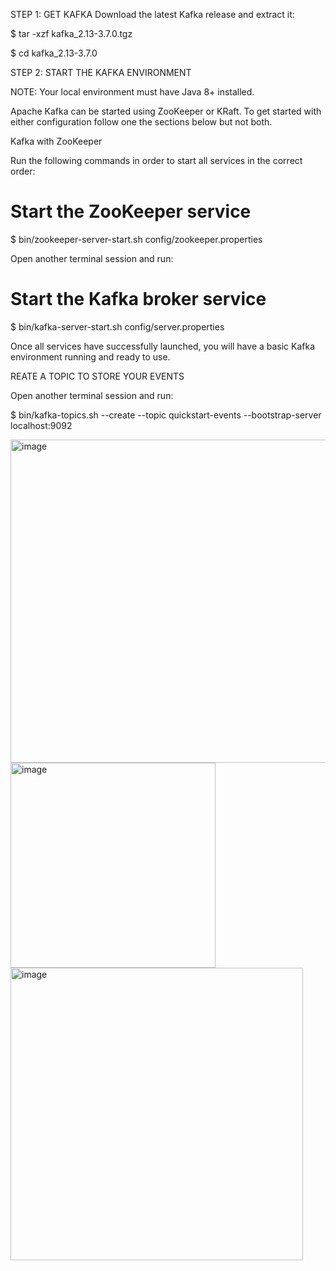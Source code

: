 STEP 1: GET KAFKA
Download the latest Kafka release and extract it:

$ tar -xzf kafka_2.13-3.7.0.tgz

$ cd kafka_2.13-3.7.0

STEP 2: START THE KAFKA ENVIRONMENT

NOTE: Your local environment must have Java 8+ installed.

Apache Kafka can be started using ZooKeeper or KRaft. To get started with either configuration follow one the sections below but not both.

Kafka with ZooKeeper

Run the following commands in order to start all services in the correct order:

# Start the ZooKeeper service

$ bin/zookeeper-server-start.sh config/zookeeper.properties

Open another terminal session and run:

# Start the Kafka broker service

$ bin/kafka-server-start.sh config/server.properties

Once all services have successfully launched, you will have a basic Kafka environment running and ready to use.

REATE A TOPIC TO STORE YOUR EVENTS

Open another terminal session and run:

$ bin/kafka-topics.sh --create --topic quickstart-events --bootstrap-server localhost:9092

<img width="517" alt="image" src="https://github.com/NavyaTrilok/Spark-Kafka-Streaming/assets/14071348/476ff1cc-d3e0-4a54-b10e-2b6c54f7bd5a">

<img width="328" alt="image" src="https://github.com/NavyaTrilok/Spark-Kafka-Streaming/assets/14071348/849930c4-82b9-4982-8764-fe626843ca5c">

<img width="468" alt="image" src="https://github.com/NavyaTrilok/Spark-Kafka-Streaming/assets/14071348/cf72e65b-6a1a-4bfd-90da-ca811bc4af90">


